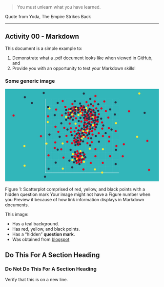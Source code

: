 > You must unlearn what you have learned.

Quote from Yoda, The Empire Strikes Back

---
## Activity 00 - Markdown
This document is a simple example to:
1. Demonstrate what a .pdf document looks like when viewed in GitHub, and
2. Provide you with an opportunity to test your Markdown skills!

### Some generic image
![ScatterPlot Question Mark Graph](5333.jpg "Scatterplot")

Figure 1: Scatterplot comprised of red, yellow, and black points with a hidden question mark
Your image might not have a Figure number when you Preview it because of how link information displays
in Markdown documents.

This image:
* Has a teal background.
* Has red, yellow, and black points.
* Has a “hidden” **question mark**.
* Was obtained from [blogspot](https://www.convodinners.com/musings/2018/1/28/how-statistics-lost-their-power-and-why-we-should-fear-what-comes-next)


## Do This For A Section Heading
### Do Not Do This For A Section Heading 
Verify that this is on a new line.

